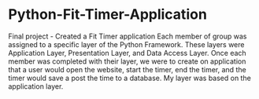 # Python-Fit-Timer-Application
Final project - Created a Fit Timer application 
Each member of group was assigned to a specific layer of the Python Framework. These layers were Application Layer, Presentation Layer, and Data Access Layer. Once each member was completed with their layer, we were to create on application that a user would open the website, start the timer, end the timer, and the timer would save a post the time to a database. My layer was based on the application layer. 
